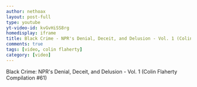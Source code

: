 ```yaml
---
author: nethoax
layout: post-full
type: youtube
yt-video-id: kvGvHiSS8rg
homedisplay: iframe
title: Black Crime - NPR's Denial, Deceit, and Delusion - Vol. 1 (Colin Flaherty Compilation 61)
comments: true
tags: [video, colin flaherty]
category: [video]
---
```

Black Crime: NPR's Denial, Deceit, and Delusion - Vol. 1 (Colin Flaherty Compilation #61)
